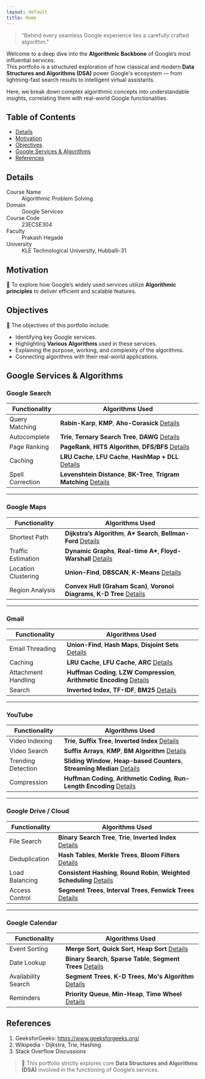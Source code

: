 ```yaml
---
layout: default
title: Home
---
```


> "Behind every seamless Google experience lies a carefully crafted algorithm."

Welcome to a deep dive into the **Algorithmic Backbone** of Google’s most influential services.  
This portfolio is a structured exploration of how classical and modern **Data Structures and Algorithms (DSA)** power Google's ecosystem — from lightning-fast search results to intelligent virtual assistants.

Here, we break down complex algorithmic concepts into understandable insights, correlating them with real-world Google functionalities.

## Table of Contents
- [Details](#details)
- [Motivation](#motivation)
- [Objectives](#objectives)
- [Google Services & Algorithms](#google-services--algorithms)
- [References](#references)

## Details

<dl>
  <dt>Course Name</dt>
  <dd>Algorithmic Problem Solving</dd>
  <dt>Domain</dt>
  <dd>Google Services</dd>
  <dt>Course Code</dt>
  <dd>23ECSE304</dd>
  <dt>Faculty</dt>
  <dd>Prakash Hegade</dd>
  <dt>University</dt>
  <dd>KLE Technological University, Hubballi-31</dd>
</dl>


## Motivation

🚀 To explore how Google’s widely used services utilize **Algorithmic principles** to deliver efficient and scalable features.

## Objectives

📌 The objectives of this portfolio include:

- Identifying key Google services.
- Highlighting **Various Algorithms** used in these services.
- Explaining the purpose, working, and complexity of the algorithms.
- Connecting algorithms with their real-world applications.



## Google Services & Algorithms

### Google Search

| Functionality        | Algorithms Used                                                                 |
|----------------------|----------------------------------------------------------------------------------|
| Query Matching       | **Rabin-Karp**, **KMP**, **Aho-Corasick** [Details](1.html)                     |
| Autocomplete         | **Trie**, **Ternary Search Tree**, **DAWG** [Details](2.html)                   |
| Page Ranking         | **PageRank**, **HITS Algorithm**, **DFS/BFS** [Details](3.html)                |
| Caching              | **LRU Cache**, **LFU Cache**, **HashMap + DLL** [Details](4.html)              |
| Spell Correction     | **Levenshtein Distance**, **BK-Tree**, **Trigram Matching** [Details](5.html)  |

---

### Google Maps

| Functionality        | Algorithms Used                                                                 |
|----------------------|----------------------------------------------------------------------------------|
| Shortest Path        | **Dijkstra’s Algorithm**, **A\* Search**, **Bellman-Ford** [Details](6.html)    |
| Traffic Estimation   | **Dynamic Graphs**, **Real-time A\***, **Floyd-Warshall** [Details](7.html)     |
| Location Clustering  | **Union-Find**, **DBSCAN**, **K-Means** [Details](8.html)                        |
| Region Analysis      | **Convex Hull (Graham Scan)**, **Voronoi Diagrams**, **K-D Tree** [Details](9.html) |

---

### Gmail

| Functionality        | Algorithms Used                                                                 |
|----------------------|----------------------------------------------------------------------------------|
| Email Threading      | **Union-Find**, **Hash Maps**, **Disjoint Sets** [Details](10.html)             |
| Caching              | **LRU Cache**, **LFU Cache**, **ARC** [Details](11.html)                        |
| Attachment Handling  | **Huffman Coding**, **LZW Compression**, **Arithmetic Encoding** [Details](12.html) |
| Search               | **Inverted Index**, **TF-IDF**, **BM25** [Details](13.html)                      |

---

### YouTube

| Functionality        | Algorithms Used                                                                 |
|----------------------|----------------------------------------------------------------------------------|
| Video Indexing       | **Trie**, **Suffix Tree**, **Inverted Index** [Details](14.html)                |
| Video Search         | **Suffix Arrays**, **KMP**, **BM Algorithm** [Details](15.html)                 |
| Trending Detection   | **Sliding Window**, **Heap-based Counters**, **Streaming Median** [Details](16.html) |
| Compression          | **Huffman Coding**, **Arithmetic Coding**, **Run-Length Encoding** [Details](17.html) |

---

### Google Drive / Cloud

| Functionality        | Algorithms Used                                                                 |
|----------------------|----------------------------------------------------------------------------------|
| File Search          | **Binary Search Tree**, **Trie**, **Inverted Index** [Details](18.html)         |
| Deduplication        | **Hash Tables**, **Merkle Trees**, **Bloom Filters** [Details](19.html)         |
| Load Balancing       | **Consistent Hashing**, **Round Robin**, **Weighted Scheduling** [Details](20.html) |
| Access Control       | **Segment Trees**, **Interval Trees**, **Fenwick Trees** [Details](21.html)     |

---

### Google Calendar

| Functionality        | Algorithms Used                                                                 |
|----------------------|----------------------------------------------------------------------------------|
| Event Sorting        | **Merge Sort**, **Quick Sort**, **Heap Sort** [Details](22.html)                |
| Date Lookup          | **Binary Search**, **Sparse Table**, **Segment Trees** [Details](23.html)       |
| Availability Search  | **Segment Trees**, **K-D Trees**, **Mo's Algorithm** [Details](24.html)         |
| Reminders            | **Priority Queue**, **Min-Heap**, **Time Wheel** [Details](25.html)             |



## References

1. GeeksforGeeks: https://www.geeksforgeeks.org/
3. Wikipedia - Dijkstra, Trie, Hashing
4. Stack Overflow Discussions


> 📌 This portfolio strictly explores core **Data Structures and Algorithms (DSA)** involved in the functioning of Google’s services.
